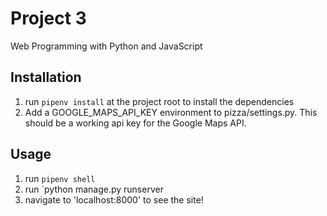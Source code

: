 # Project 3

Web Programming with Python and JavaScript

## Installation

1. run `pipenv install` at the project root to install the dependencies
2. Add a GOOGLE_MAPS_API_KEY environment to pizza/settings.py. This should be a working api key for the Google Maps API.

## Usage

1. run `pipenv shell`
2. run `python manage.py runserver
3. navigate to 'localhost:8000' to see the site!